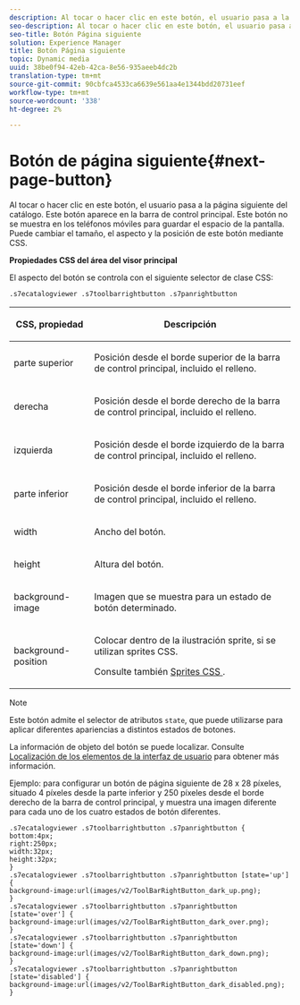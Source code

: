 ```yaml
---
description: Al tocar o hacer clic en este botón, el usuario pasa a la página siguiente del catálogo. Este botón aparece en la barra de control principal. Este botón no se muestra en los teléfonos móviles para guardar el espacio de la pantalla. Puede cambiar el tamaño, el aspecto y la posición de este botón mediante CSS.
seo-description: Al tocar o hacer clic en este botón, el usuario pasa a la página siguiente del catálogo. Este botón aparece en la barra de control principal. Este botón no se muestra en los teléfonos móviles para guardar el espacio de la pantalla. Puede cambiar el tamaño, el aspecto y la posición de este botón mediante CSS.
seo-title: Botón Página siguiente
solution: Experience Manager
title: Botón Página siguiente
topic: Dynamic media
uuid: 38be0f94-42eb-42ca-8e56-935aeeb4dc2b
translation-type: tm+mt
source-git-commit: 90cbfca4533ca6639e561aa4e1344bdd20731eef
workflow-type: tm+mt
source-wordcount: '338'
ht-degree: 2%

---
```



# Botón de página siguiente{#next-page-button}

Al tocar o hacer clic en este botón, el usuario pasa a la página siguiente del catálogo. Este botón aparece en la barra de control principal. Este botón no se muestra en los teléfonos móviles para guardar el espacio de la pantalla. Puede cambiar el tamaño, el aspecto y la posición de este botón mediante CSS.

<!--<a id="section_6C008EE11212461FA744F2540D38C295"></a>-->

**Propiedades CSS del área del visor principal**

El aspecto del botón se controla con el siguiente selector de clase CSS:

`.s7ecatalogviewer .s7toolbarrightbutton .s7panrightbutton`

<table id="table_94EE3F5BBE4547C0B4943471CEE7EDE4"> 
 <thead> 
  <tr> 
   <th colname="col1" class="entry"> <p> CSS, propiedad </p> </th> 
   <th colname="col2" class="entry"> <p>Descripción </p> </th> 
  </tr> 
 </thead>
 <tbody> 
  <tr> 
   <td colname="col1"> <p> <span class="codeph"> parte superior </span> </p> </td> 
   <td colname="col2"> <p>Posición desde el borde superior de la barra de control principal, incluido el relleno. </p> </td> 
  </tr> 
  <tr> 
   <td colname="col1"> <p> <span class="codeph"> derecha </span> </p> </td> 
   <td colname="col2"> <p>Posición desde el borde derecho de la barra de control principal, incluido el relleno. </p> </td> 
  </tr> 
  <tr> 
   <td colname="col1"> <p> <span class="codeph"> izquierda </span> </p> </td> 
   <td colname="col2"> <p>Posición desde el borde izquierdo de la barra de control principal, incluido el relleno. </p> </td> 
  </tr> 
  <tr> 
   <td colname="col1"> <p> <span class="codeph"> parte inferior </span> </p> </td> 
   <td colname="col2"> <p>Posición desde el borde inferior de la barra de control principal, incluido el relleno. </p> </td> 
  </tr> 
  <tr> 
   <td colname="col1"> <p> <span class="codeph"> width </span> </p> </td> 
   <td colname="col2"> <p>Ancho del botón. </p> </td> 
  </tr> 
  <tr> 
   <td colname="col1"> <p> <span class="codeph"> height </span> </p> </td> 
   <td colname="col2"> <p>Altura del botón. </p> </td> 
  </tr> 
  <tr> 
   <td colname="col1"> <p> <span class="codeph"> background-image  </span> </p> </td> 
   <td colname="col2"> <p>Imagen que se muestra para un estado de botón determinado. </p> </td> 
  </tr> 
  <tr> 
   <td colname="col1"> <p> <span class="codeph"> background-position  </span> </p> </td> 
   <td colname="col2"> <p> Colocar dentro de la ilustración sprite, si se utilizan sprites CSS. </p> <p>Consulte también <a href="../../../c-html5-s7-aem-asset-viewers/c-html5-20-ecatalog-viewer-about/c-html5-20-ecatalog-viewer-customizingviewer/c-html5-20-ecatalog-viewer-customizingviewer.md#section-9d570f95eb2443aca74c1b02f6e89aff" format="dita" scope="local"> Sprites CSS </a>. </p> </td> 
  </tr> 
 </tbody> 
</table>

>[!NOTE]
>
>Este botón admite el selector de atributos `state`, que puede utilizarse para aplicar diferentes apariencias a distintos estados de botones.

La información de objeto del botón se puede localizar. Consulte [Localización de los elementos de la interfaz de usuario](../../../c-html5-s7-aem-asset-viewers/c-html5-20-ecatalog-viewer-about/c-html5-20-ecatalog-viewer-localization.md#concept-cbfc39344c494eb7b9f6a272cff0cc74) para obtener más información.

Ejemplo: para configurar un botón de página siguiente de 28 x 28 píxeles, situado 4 píxeles desde la parte inferior y 250 píxeles desde el borde derecho de la barra de control principal, y muestra una imagen diferente para cada uno de los cuatro estados de botón diferentes.

```
.s7ecatalogviewer .s7toolbarrightbutton .s7panrightbutton { 
bottom:4px; 
right:250px; 
width:32px; 
height:32px; 
} 
.s7ecatalogviewer .s7toolbarrightbutton .s7panrightbutton [state='up'] { 
background-image:url(images/v2/ToolBarRightButton_dark_up.png); 
} 
.s7ecatalogviewer .s7toolbarrightbutton .s7panrightbutton [state='over'] {  
background-image:url(images/v2/ToolBarRightButton_dark_over.png); 
} 
.s7ecatalogviewer .s7toolbarrightbutton .s7panrightbutton [state='down'] {  
background-image:url(images/v2/ToolBarRightButton_dark_down.png); 
} 
.s7ecatalogviewer .s7toolbarrightbutton .s7panrightbutton [state='disabled'] { 
background-image:url(images/v2/ToolBarRightButton_dark_disabled.png); 
}
```

